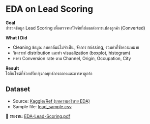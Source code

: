 # EDA on Lead Scoring

**Goal**  
สำรวจข้อมูล Lead Scoring เพื่อตรวจหาปัจจัยที่ส่งผลต่อการแปลงลูกค้า (Converted)

**What I Did**  
- Cleaning ข้อมูล: ลบคอลัมน์ไม่จำเป็น, จัดการ missing, รวมค่าที่ซ้ำความหมาย  
- วิเคราะห์ distribution และทำ visualization (boxplot, histogram)  
- หาค่า Conversion rate ตาม Channel, Origin, Occupation, City

**Result**   
ได้อินไซต์ที่ช่วยปรับปรุงกลยุทธ์การตลาดและการหาลูกค้า

## Dataset
- Source: [Kaggle/Ref (บทความอธิบาย EDA)](https://www.analyticsvidhya.com/blog/2022/09/exploratory-data-analysis-eda-on-lead-scoring-dataset/)
- Sample file: [lead_sample.csv](./lead_sample.csv) 


📄 **รายงาน:** [EDA-Lead-Scoring.pdf](./EDA-Lead-Scoring.pdf)
